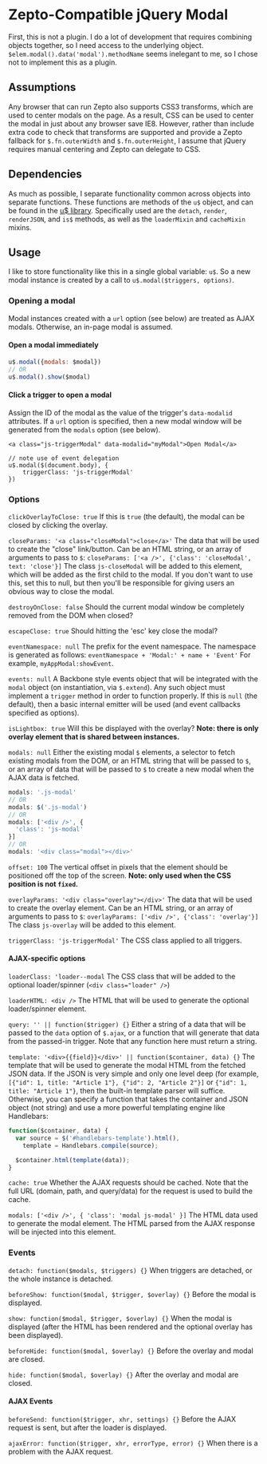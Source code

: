 # Zepto-Compatible jQuery Modal

First, this is not a plugin. I do a lot of development that requires combining objects together, so I need access to the underlying object.
`$elem.modal().data('modal').methodName` seems inelegant to me, so I chose not to implement this as a plugin.

## Assumptions
Any browser that can run Zepto also supports CSS3 transforms, which are used to center modals on the page. As a result, CSS can be used to center the modal in just about any browser save IE8. However, rather than include extra code to check that transforms are supported and provide a Zepto fallback for `$.fn.outerWidth` and `$.fn.outerHeight`, I assume that jQuery requires manual centering and Zepto can delegate to CSS.

## Dependencies
As much as possible, I separate functionality common across objects into separate functions. These functions are methods of the `u$` object, and can be found in the [u$ library](https://github.com/mwistrand/zepto-jquery-utilities). Specifically used are the `detach`, `render`, `renderJSON`, and `is$` methods, as well as the `loaderMixin` and `cacheMixin` mixins. 

## Usage
I like to store functionality like this in a single global variable: `u$`. So a new modal instance is created by a call to `u$.modal($triggers, options)`.

### Opening a modal
Modal instances created with a `url` option (see below) are treated as AJAX modals. Otherwise, an in-page modal is assumed.

#### Open a modal immediately

```javascript
u$.modal({modals: $modal})
// OR
u$.modal().show($modal)
```
#### Click a trigger to open a modal
Assign the ID of the modal as the value of the trigger's `data-modalid` attributes. If a `url` option is specified, then a new modal window will be generated from the `modals` option (see below).

```
<a class="js-triggerModal" data-modalid="myModal">Open Modal</a>

// note use of event delegation
u$.modal($(document.body), {
	triggerClass: 'js-triggerModal'
})
```

### Options
`clickOverlayToClose: true`
If this is `true` (the default), the modal can be closed by clicking the overlay.

`closeParams: '<a class="closeModal">close</a>'`
The data that will be used to create the "close" link/button. Can be an HTML string, or an array of arguments to pass to `$`:
`closeParams: ['<a />', {'class': 'closeModal', text: 'close'}]`
The class `js-closeModal` will be added to this element, which will be added as the first child to the modal. If you don't want to use this, set this to null, but then you'll be responsible for giving users an obvious way to close the modal.

`destroyOnClose: false`
Should the current modal window be completely removed from the DOM when closed?

`escapeClose: true`
Should hitting the 'esc' key close the modal?

`eventNamespace: null`
The prefix for the event namespace. The namespace is generated as follows:
`eventNamespace + 'Modal:' + name + 'Event'`
For example, `myAppModal:showEvent`.
    
`events: null`
A Backbone style events object that will be integrated with the `modal` object (on instantiation, via `$.extend`). Any such object must implement a `trigger` method in order to function properly. If this is `null` (the default), then a basic internal emitter will be used (and event callbacks specified as options).

`isLightbox: true`
Will this be displayed with the overlay? **Note: there is only overlay element that is shared between instances.**

`modals: null`
Either the existing modal `$` elements, a selector to fetch existing modals from the DOM, or an HTML string that will be passed to `$`, or an array of data that will be passed to `$` to create a new modal when the AJAX data is fetched.

```javascript
modals: '.js-modal'
// OR
modals: $('.js-modal')
// OR
modals: ['<div />', {
  'class': 'js-modal'
}]
// OR
modals: '<div class="modal"></div>'
```

`offset: 100`
The vertical offset in pixels that the element should be positioned off the top of the screen. **Note: only used when the CSS position is not `fixed`.**

`overlayParams: '<div class="overlay"></div>'`
The data that will be used to create the overlay element. Can be an HTML string, or an array of arguments to pass to `$`:
`overlayParams: ['<div />', {'class': 'overlay'}]`
The class `js-overlay` will be added to this element.

`triggerClass: 'js-triggerModal'`
The CSS class applied to all triggers.

#### AJAX-specific options
`loaderClass: 'loader--modal`
The CSS class that will be added to the optional loader/spinner (`<div class="loader" />`)

`loaderHTML: <div />`
The HTML that will be used to generate the optional loader/spinner element.

`query: '' || function($trigger) {}`
Either a string of a data that will be passed to the `data` option of `$.ajax`, or a function that will generate that data from the passed-in
trigger. Note that any function here must return a string.

`template: '<div>{{field}}</div>' || function($container, data) {}`
The template that will be used to generate the modal HTML from the fetched JSON data. If the JSON is very simple and only one level deep (for example, `[{"id": 1, title: "Article 1"}, {"id": 2, "Article 2"}]` or `{"id": 1, title: "Article 1"}`, then the built-in template parser will suffice. Otherwise, you can specify a function that takes the container and JSON object (not string) and use a more powerful templating engine like Handlebars:

```javascript
function($container, data) {
  var source = $('#handlebars-template').html(),
    template = Handlebars.compile(source);

  $container.html(template(data));
}
```

`cache: true`
Whether the AJAX requests should be cached. Note that the full URL (domain, path, and query/data) for the request is used to build the cache.

`modals: ['<div />', {
  'class': 'modal js-modal'
}]`
The HTML data used to generate the modal element. The HTML parsed from the AJAX response will be injected into this element.

### Events
`detach: function($modals, $triggers) {}`
When triggers are detached, or the whole instance is detached.

`beforeShow: function($modal, $trigger, $overlay) {}`
Before the modal is displayed.

`show: function($modal, $trigger, $overlay) {}`
When the modal is displayed (after the HTML has been rendered and the optional overlay has been displayed).

`beforeHide: function($modal, $overlay) {}`
Before the overlay and modal are closed.

`hide: function($modal, $overlay) {}`
After the overlay and modal are closed.

#### AJAX Events
`beforeSend: function($trigger, xhr, settings) {}`
Before the AJAX request is sent, but after the loader is displayed.

`ajaxError: function($trigger, xhr, errorType, error) {}`
When there is a problem with the AJAX request.